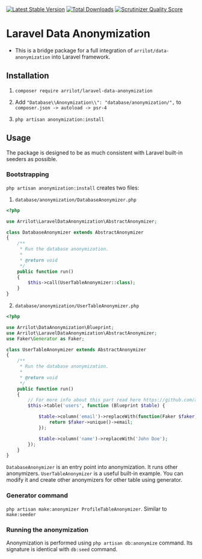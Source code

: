 [![Latest Stable Version](https://poser.pugx.org/arrilot/laravel-data-anonymization/v/stable.svg)](https://packagist.org/packages/arrilot/laravel-data-anonymization/)
[![Total Downloads](https://img.shields.io/packagist/dt/arrilot/laravel-data-anonymization.svg?style=flat)](https://packagist.org/packages/Arrilot/laravel-data-anonymization)
[![Scrutinizer Quality Score](https://scrutinizer-ci.com/g/arrilot/laravel-data-anonymization/badges/quality-score.png?b=master)](https://scrutinizer-ci.com/g/arrilot/laravel-data-anonymization/)

# Laravel Data Anonymization

* This is a bridge package for a full integration of `arrilot/data-anonymization` into Laravel framework.

## Installation

1. ```composer require arrilot/laravel-data-anonymization```

2. Add `"Database\\Anonymization\\": "database/anonymization/",` to `composer.json -> autoload -> psr-4`

4. `php artisan anonymization:install`


## Usage

The package is designed to be as much consistent with Laravel built-in seeders as possible.

### Bootstrapping

`php artisan anonymization:install` creates two files:

1) `database/anonymization/DatabaseAnonymizer.php`

```php
<?php

use Arrilot\LaravelDataAnonymization\AbstractAnonymizer;

class DatabaseAnonymizer extends AbstractAnonymizer
{
    /**
     * Run the database anonymization.
     *
     * @return void
     */
    public function run()
    {
        $this->call(UserTableAnonymizer::class);
    }
}

```

2) `database/anonymization/UserTableAnonymizer.php`

```php
<?php

use Arrilot\DataAnonymization\Blueprint;
use Arrilot\LaravelDataAnonymization\AbstractAnonymizer;
use Faker\Generator as Faker;

class UserTableAnonymizer extends AbstractAnonymizer
{
    /**
     * Run the database anonymization.
     *
     * @return void
     */
    public function run()
    {
        // For more info about this part read here https://github.com/arrilot/data-anonymization
        $this->table('users', function (Blueprint $table) {

            $table->column('email')->replaceWith(function(Faker $faker) {
                return $faker->unique()->email;
            });

            $table->column('name')->replaceWith('John Doe');
        });
    }
}

```

`DatabaseAnonymizer` is an entry point into anonymization. It runs other anonymizers.
`UserTableAnonymizer` is a useful built-in example. You can modify it and create other anonymizers for other table using generator.

### Generator command

`php artisan make:anonymizer ProfileTableAnonymizer`. Similar to `make:seeder`

### Running the anonymization

Anonymization is performed using `php artisan db:anonymize` command.
Its signature is identical with `db:seed` command.

